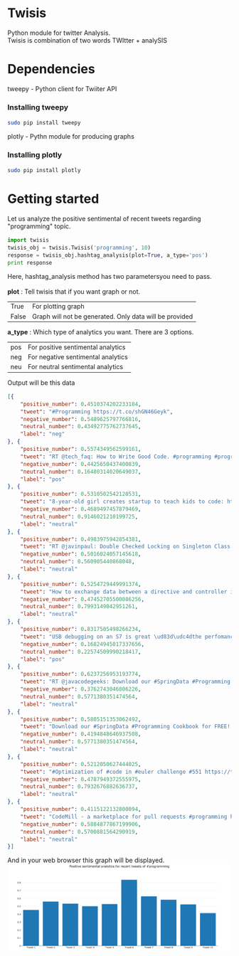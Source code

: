 # Twisis 
Python module for twitter Analysis. <br>Twisis is combination of two words TWItter + analySIS

# Dependencies
tweepy - Python client for Twiiter API
### Installing tweepy
```sh
sudo pip install tweepy
```
plotly - Pythn module for producing graphs
### Installing plotly
```sh
sudo pip install plotly
```

# Getting started
Let us analyze the positive sentimental of recent tweets regarding "programming" topic.
```py
import twisis
twisis_obj = twisis.Twisis('programming', 10)
response = twisis_obj.hashtag_analysis(plot=True, a_type='pos')
print response
```

Here, hashtag_analysis method has two parametersyou need to pass.<br><br>
<b>plot</b> : Tell twisis that if you want graph or not. <br>
<table>
	<tr>
		<td>True</td>
		<td>For plotting graph</td>
	</tr>
	<tr>
		<td>False</td>
		<td>Graph will not be generated. Only data will be provided</td>
	</tr>
</table>

<b>a_type</b> : Which type of analytics you want. There are 3 options.<br>
<table>
	<tr>
		<td>pos</td>
		<td>For positive sentimental analytics</td>
	</tr>
	<tr>
		<td>neg</td>
		<td>For negative sentimental analytics</td>
	</tr>
	<tr>
		<td>neu</td>
		<td>For neutral sentimental analytics</td>
	</tr>
</table>

Output will be this data
```json
[{
	"positive_number": 0.4510374202233184,
	"tweet": "#Programming https://t.co/shGN46Geyk",
	"negative_number": 0.5489625797766816,
	"neutral_number": 0.43492775762737645,
	"label": "neg"
}, {
	"positive_number": 0.5574349562599161,
	"tweet": "RT @tech_faq: How to Write Good Code. #programming #programmers #it #humor http://t.co/qlThMGy80P",
	"negative_number": 0.4425650437400839,
	"neutral_number": 0.16480314020649037,
	"label": "pos"
}, {
	"positive_number": 0.5310502542120531,
	"tweet": "8-year-old girl creates startup to teach kids to code: https://t.co/7m16JXlD8g @JanLeeThiem @CoderBunnyz #STEM #programming",
	"negative_number": 0.4689497457879469,
	"neutral_number": 0.9146021210199725,
	"label": "neutral"
}, {
	"positive_number": 0.4983975942854381,
	"tweet": "RT @javinpaul: Double Checked Locking on Singleton Class in Java https://t.co/n4S1n5DJy8 #Java #Programming https://t.co/EQggigfoOB",
	"negative_number": 0.5016024057145618,
	"neutral_number": 0.560905440868048,
	"label": "neutral"
}, {
	"positive_number": 0.5254729449991374,
	"tweet": "How to exchange data between a directive and controller in #AngularJS\nhttps://t.co/iX9qLRJpuA\n---\n#tutorial #JavaScript #dev #programming",
	"negative_number": 0.47452705500086256,
	"neutral_number": 0.7993149042951261,
	"label": "neutral"
}, {
	"positive_number": 0.8317505498266234,
	"tweet": "USB debugging on an S7 is great \ud83d\udc4dthe perfomance is amazing compared to the S5 #unity3d #SamsungGalaxyS7 #indiedev #gamedev #programming",
	"negative_number": 0.16824945017337656,
	"neutral_number": 0.22574509990218417,
	"label": "pos"
}, {
	"positive_number": 0.6237256953193774,
	"tweet": "RT @javacodegeeks: Download our #SpringData #Programming Cookbook for FREE! Join our #java newsletter https://t.co/02rdV6rnB4 https://t.co/\u2026",
	"negative_number": 0.3762743046806226,
	"neutral_number": 0.5771380351474564,
	"label": "neutral"
}, {
	"positive_number": 0.5805151353062492,
	"tweet": "Download our #SpringData #Programming Cookbook for FREE! Join our #java newsletter https://t.co/r75yJYfxGF https://t.co/aZFqQIgSQ9",
	"negative_number": 0.4194848646937508,
	"neutral_number": 0.5771380351474564,
	"label": "neutral"
}, {
	"positive_number": 0.5212050627444025,
	"tweet": "#Optimization of #code in #euler challenge #551 https://t.co/FD3t9VnSpk : an evolutionary tale\n#8thdev #programming #math #geek #algorithm",
	"negative_number": 0.4787949372555975,
	"neutral_number": 0.7932676882636737,
	"label": "neutral"
}, {
	"positive_number": 0.4115122132800094,
	"tweet": "CodeMill - a marketplace for pull requests #programming https://t.co/y3oNug6hGP https://t.co/sTFl3TxQCc",
	"negative_number": 0.5884877867199906,
	"neutral_number": 0.5700881564290919,
	"label": "neutral"
}]
```
And in your web browser this graph will be displayed.
<br>
<img src="https://raw.githubusercontent.com/daxeel/Twisis/master/sampleGraph.png"> 
